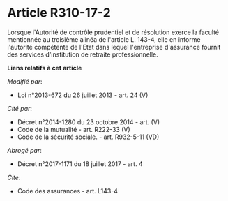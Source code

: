 # Article R310-17-2

Lorsque l'Autorité de contrôle prudentiel et de résolution exerce la faculté mentionnée au troisième alinéa de l'article L.
143-4, elle en informe l'autorité compétente de l'Etat dans lequel l'entreprise d'assurance fournit des services
d'institution de retraite professionnelle.

**Liens relatifs à cet article**

_Modifié par_:

  - Loi n°2013-672 du 26 juillet 2013 - art. 24 (V)

_Cité par_:

  - Décret n°2014-1280 du 23 octobre 2014 - art. (V)
  - Code de la mutualité - art. R222-33 (V)
  - Code de la sécurité sociale. - art. R932-5-11 (VD)

_Abrogé par_:

  - Décret n°2017-1171 du 18 juillet 2017 - art. 4

_Cite_:

  - Code des assurances - art. L143-4
